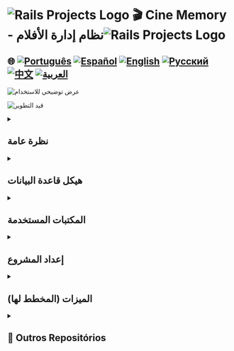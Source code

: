 # <img src="https://cdn-icons-png.flaticon.com/128/82/82667.png" alt="Rails Projects Logo" width="40" height="30" /> 🎬 Cine Memory - نظام إدارة الأفلام<img src="https://cdn-icons-png.flaticon.com/128/82/82667.png" alt="Rails Projects Logo" width="40" height="30" /> 

## 🌐 [![Português](https://img.shields.io/badge/Português-green)](https://github.com/SamuelRocha91/rails_movies_catalog/blob/main/README.md) [![Español](https://img.shields.io/badge/Español-yellow)](https://github.com/SamuelRocha91/rails_movies_catalog/blob/main/README_es.md) [![English](https://img.shields.io/badge/English-blue)](https://github.com/SamuelRocha91/rails_movies_catalog/blob/main/README_en.md) [![Русский](https://img.shields.io/badge/Русский-lightgrey)](https://github.com/SamuelRocha91/rails_movies_catalog/blob/main/README_ru.md) [![中文](https://img.shields.io/badge/中文-red)](https://github.com/SamuelRocha91/rails_movies_catalog/blob/main/README_ch.md) [![العربية](https://img.shields.io/badge/العربية-orange)](https://github.com/SamuelRocha91/rails_movies_catalog/blob/main/README_ar.md)

![عرض توضيحي للاستخدام](./public/amostragem.gif)

![قيد التطوير](https://img.shields.io/badge/status-قيد%20التطوير-yellow)

<details>

<summary> <h2>نظرة عامة</h2> </summary>

هذا المشروع هو **نظام إدارة الأفلام** تم تطويره باستخدام Ruby on Rails. يسمح للمستخدمين بإدارة الأفلام، الأنواع، والمخرجين. يطبق CRUD (إنشاء، قراءة، تحديث، حذف) للكيانات ويسمح بتحميل صور لافتات الأفلام.

</details>

<details>

<summary> <h2>هيكل قاعدة البيانات</h2> </summary>

![مخطط](./public/diagrama-movies.png)

</details>

<details>

<summary> <h2>المكتبات المستخدمة</h2> </summary>

- Bullet (اكتشاف استعلامات N+1)  
خلال عملية التطوير، تُستخدم مكتبة Bullet لاكتشاف وتنبيه عدم الكفاءة في تحميل استعلامات SQL، مثل مشكلة استعلامات N+1.

- Kaminari (الترتيب)  
تُستخدم مكتبة Kaminari لترتيب السجلات في القوائم، مما يجعل التنقل عبر مجموعات البيانات الكبيرة أكثر كفاءة.

- Active Storage (إدارة الملفات)  
يستخدم التطبيق أيضًا Active Storage لتحميل وإدارة الملفات، مثل لافتات الأفلام.

</details>

<details>

<summary> <h2>إعداد المشروع</h2> </summary>

  <details>

<summary> <h2>باستخدام Docker</h2> </summary>

لتشغيل هذا المشروع باستخدام Docker، اتبع الخطوات أدناه:

#### المتطلبات المسبقة

تأكد من تثبيت Docker و Docker Compose على جهازك.

- [Docker](https://docs.docker.com/get-docker/)  
- [Docker Compose](https://docs.docker.com/compose/install/)

#### الإعداد

1. استنساخ المستودع ذي الصلة:

```
   git clone git@github.com:SamuelRocha91/rails_movies_catalog.git
   ```

2. انتقل إلى مجلد المشروع:

```
   cd rails_movies_catalog
   ```

3. شغل الأمر Docker:

```
   docker-compose up
   ```

4. افتح المتصفح على:

```
   http://0.0.0.0:3000/
   ```

  </details>
  
  <details>

<summary>  <h2>بدون Docker</h2> </summary>

1. استنساخ المستودع:
   ```bash
   git clone git@github.com:SamuelRocha91/rails_movies_catalog.git
   ```

2. انتقل إلى دليل المشروع:
   ```bash
   cd rails_movies_catalog
   ```

3. تثبيت الاعتماديات:
   ```bash
   bundle install
   ```

4. إعداد قاعدة البيانات:
   ```bash
   rails db:create
   rails db:migrate
   rails db:seed
   ```

5. تشغيل التطبيق:
   ```bash
   rails server
   ```
   </details>

</details>

<details>

<summary> <h2>الميزات (المخطط لها)</h2> </summary>

- **إدارة الأفلام**: 
  - اختبارات وحدات
  - استجابة

</details>
<details>
  <summary><h2>🔗 Outros Repositórios</h2></summary>

  - ⚡ [Odin Projects](https://github.com/SamuelRocha91/ruby_exercises/blob/main/README_ar.md)

</details>